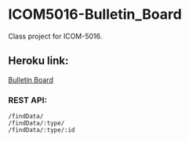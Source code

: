 # ICOM5016-Bulletin_Board
Class project for ICOM-5016.

## Heroku link:
[Bulletin Board](https://announceit.herokuapp.com)

### REST API:

```
/findData/
/findData/:type/
/findData/:type/:id
```
